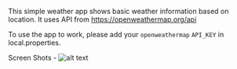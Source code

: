 This simple weather app shows basic weather information based on location. 
It uses API from https://openweathermap.org/api

To use the app to work, please add your `openweathermap` `API_KEY` in local.properties.

Screen Shots -
![alt text]([http://url/to/img.png](https://drive.google.com/file/d/1GouuIAAgMaxKR57UH30A0hn0cDLjP3rG/view?usp=drive_link))
